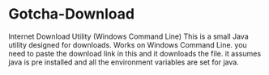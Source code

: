 # Gotcha-Download
Internet Download Utility (Windows Command Line)
This is a small Java utility designed for downloads.
Works on Windows Command Line.
you need to paste the download link in this and it downloads the file.
it assumes java is pre installed and all the environment variables are set for java.
